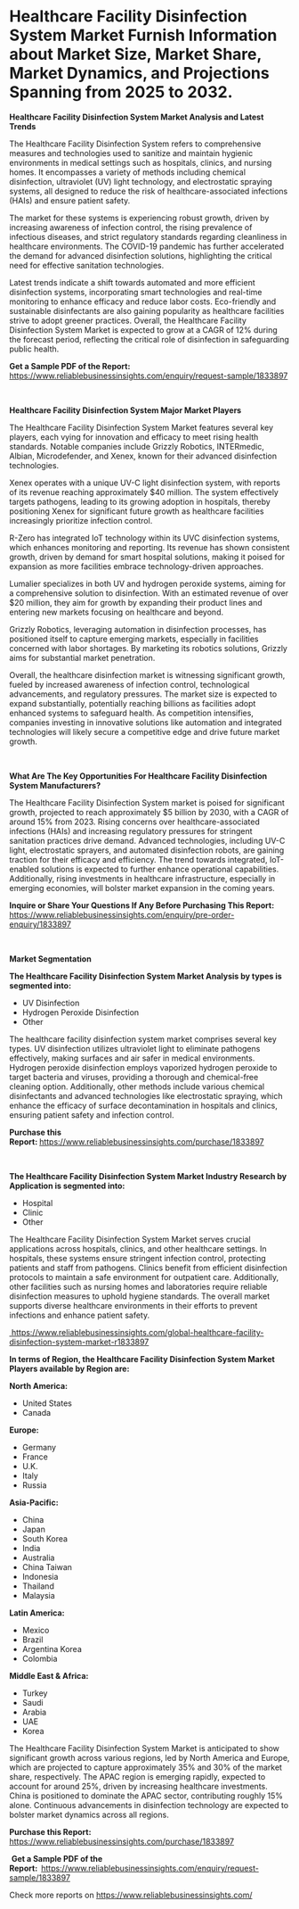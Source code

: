 <p><h1>Healthcare Facility Disinfection System Market Furnish Information about Market Size, Market Share, Market Dynamics, and Projections Spanning from 2025 to 2032.</h1></p><p><strong>Healthcare Facility Disinfection System Market Analysis and Latest Trends</strong></p>
<p><p>The Healthcare Facility Disinfection System refers to comprehensive measures and technologies used to sanitize and maintain hygienic environments in medical settings such as hospitals, clinics, and nursing homes. It encompasses a variety of methods including chemical disinfection, ultraviolet (UV) light technology, and electrostatic spraying systems, all designed to reduce the risk of healthcare-associated infections (HAIs) and ensure patient safety.</p><p>The market for these systems is experiencing robust growth, driven by increasing awareness of infection control, the rising prevalence of infectious diseases, and strict regulatory standards regarding cleanliness in healthcare environments. The COVID-19 pandemic has further accelerated the demand for advanced disinfection solutions, highlighting the critical need for effective sanitation technologies.</p><p>Latest trends indicate a shift towards automated and more efficient disinfection systems, incorporating smart technologies and real-time monitoring to enhance efficacy and reduce labor costs. Eco-friendly and sustainable disinfectants are also gaining popularity as healthcare facilities strive to adopt greener practices. Overall, the Healthcare Facility Disinfection System Market is expected to grow at a CAGR of 12% during the forecast period, reflecting the critical role of disinfection in safeguarding public health.</p></p>
<p><strong>Get a Sample PDF of the Report:&nbsp;</strong> <a href="https://www.reliablebusinessinsights.com/enquiry/request-sample/1833897?utm_campaign=2769&utm_medium=2&utm_source=Github&utm_content=ia&utm_term=28022025&utm_id=healthcare-facility-disinfection-system">https://www.reliablebusinessinsights.com/enquiry/request-sample/1833897</a></p>
<p>&nbsp;</p>
<p><strong>Healthcare Facility Disinfection System Major Market Players</strong></p>
<p><p>The Healthcare Facility Disinfection System Market features several key players, each vying for innovation and efficacy to meet rising health standards. Notable companies include Grizzly Robotics, INTERmedic, Albian, Microdefender, and Xenex, known for their advanced disinfection technologies.</p><p>Xenex operates with a unique UV-C light disinfection system, with reports of its revenue reaching approximately $40 million. The system effectively targets pathogens, leading to its growing adoption in hospitals, thereby positioning Xenex for significant future growth as healthcare facilities increasingly prioritize infection control.</p><p>R-Zero has integrated IoT technology within its UVC disinfection systems, which enhances monitoring and reporting. Its revenue has shown consistent growth, driven by demand for smart hospital solutions, making it poised for expansion as more facilities embrace technology-driven approaches.</p><p>Lumalier specializes in both UV and hydrogen peroxide systems, aiming for a comprehensive solution to disinfection. With an estimated revenue of over $20 million, they aim for growth by expanding their product lines and entering new markets focusing on healthcare and beyond.</p><p>Grizzly Robotics, leveraging automation in disinfection processes, has positioned itself to capture emerging markets, especially in facilities concerned with labor shortages. By marketing its robotics solutions, Grizzly aims for substantial market penetration.</p><p>Overall, the healthcare disinfection market is witnessing significant growth, fueled by increased awareness of infection control, technological advancements, and regulatory pressures. The market size is expected to expand substantially, potentially reaching billions as facilities adopt enhanced systems to safeguard health. As competition intensifies, companies investing in innovative solutions like automation and integrated technologies will likely secure a competitive edge and drive future market growth.</p></p>
<p>&nbsp;</p>
<p><strong>What Are The Key Opportunities For Healthcare Facility Disinfection System Manufacturers?</strong></p>
<p><p>The Healthcare Facility Disinfection System market is poised for significant growth, projected to reach approximately $5 billion by 2030, with a CAGR of around 15% from 2023. Rising concerns over healthcare-associated infections (HAIs) and increasing regulatory pressures for stringent sanitation practices drive demand. Advanced technologies, including UV-C light, electrostatic sprayers, and automated disinfection robots, are gaining traction for their efficacy and efficiency. The trend towards integrated, IoT-enabled solutions is expected to further enhance operational capabilities. Additionally, rising investments in healthcare infrastructure, especially in emerging economies, will bolster market expansion in the coming years.</p></p>
<p><strong>Inquire or Share Your Questions If Any Before Purchasing This Report:</strong> <a href="https://www.reliablebusinessinsights.com/enquiry/pre-order-enquiry/1833897?utm_campaign=2769&utm_medium=2&utm_source=Github&utm_content=ia&utm_term=28022025&utm_id=healthcare-facility-disinfection-system">https://www.reliablebusinessinsights.com/enquiry/pre-order-enquiry/1833897</a></p>
<p>&nbsp;</p>
<p><strong>Market Segmentation</strong></p>
<p><strong>The Healthcare Facility Disinfection System Market Analysis by types is segmented into:</strong></p>
<p><ul><li>UV Disinfection</li><li>Hydrogen Peroxide Disinfection</li><li>Other</li></ul></p>
<p><p>The healthcare facility disinfection system market comprises several key types. UV disinfection utilizes ultraviolet light to eliminate pathogens effectively, making surfaces and air safer in medical environments. Hydrogen peroxide disinfection employs vaporized hydrogen peroxide to target bacteria and viruses, providing a thorough and chemical-free cleaning option. Additionally, other methods include various chemical disinfectants and advanced technologies like electrostatic spraying, which enhance the efficacy of surface decontamination in hospitals and clinics, ensuring patient safety and infection control.</p></p>
<p><strong>Purchase this Report:&nbsp;</strong><a href="https://www.reliablebusinessinsights.com/purchase/1833897?utm_campaign=2769&utm_medium=2&utm_source=Github&utm_content=ia&utm_term=28022025&utm_id=healthcare-facility-disinfection-system">https://www.reliablebusinessinsights.com/purchase/1833897</a></p>
<p>&nbsp;</p>
<p><strong>The Healthcare Facility Disinfection System Market Industry Research by Application is segmented into:</strong></p>
<p><ul><li>Hospital</li><li>Clinic</li><li>Other</li></ul></p>
<p><p>The Healthcare Facility Disinfection System Market serves crucial applications across hospitals, clinics, and other healthcare settings. In hospitals, these systems ensure stringent infection control, protecting patients and staff from pathogens. Clinics benefit from efficient disinfection protocols to maintain a safe environment for outpatient care. Additionally, other facilities such as nursing homes and laboratories require reliable disinfection measures to uphold hygiene standards. The overall market supports diverse healthcare environments in their efforts to prevent infections and enhance patient safety.</p></p>
<p><a href="https://www.reliablebusinessinsights.com/global-healthcare-facility-disinfection-system-market-r1833897?utm_campaign=2769&utm_medium=2&utm_source=Github&utm_content=ia&utm_term=28022025&utm_id=healthcare-facility-disinfection-system">&nbsp;https://www.reliablebusinessinsights.com/global-healthcare-facility-disinfection-system-market-r1833897</a></p>
<p><strong>In terms of Region, the Healthcare Facility Disinfection System Market Players available by Region are:</strong></p>
<p>
    <p> <strong> North America: </strong>
        <ul>
            <li>United States</li>
            <li>Canada</li>
        </ul>
        </p> 
    <p> <strong> Europe: </strong>
        <ul>
            <li>Germany</li>
            <li>France</li>
            <li>U.K.</li>
            <li>Italy</li>
            <li>Russia</li>
        </ul>
        </p> 
    <p> <strong> Asia-Pacific: </strong>
        <ul>
            <li>China</li>
            <li>Japan</li>
            <li>South Korea</li>
            <li>India</li>
            <li>Australia</li>
            <li>China Taiwan</li>
            <li>Indonesia</li>
            <li>Thailand</li>
            <li>Malaysia</li>
        </ul>
        </p> 
    <p> <strong> Latin America: </strong>
        <ul>
            <li>Mexico</li>
            <li>Brazil</li>
            <li>Argentina Korea</li>
            <li>Colombia</li>
        </ul>
        </p> 
    <p> <strong> Middle East & Africa: </strong>
        <ul>
            <li>Turkey</li>
            <li>Saudi</li>
            <li>Arabia</li>
            <li>UAE</li>
            <li>Korea</li>
        </ul>
    </p>
    </p>
<p><p>The Healthcare Facility Disinfection System Market is anticipated to show significant growth across various regions, led by North America and Europe, which are projected to capture approximately 35% and 30% of the market share, respectively. The APAC region is emerging rapidly, expected to account for around 25%, driven by increasing healthcare investments. China is positioned to dominate the APAC sector, contributing roughly 15% alone. Continuous advancements in disinfection technology are expected to bolster market dynamics across all regions.</p></p>
<p><strong>Purchase this Report: </strong><a href="https://www.reliablebusinessinsights.com/purchase/1833897?utm_campaign=2769&utm_medium=2&utm_source=Github&utm_content=ia&utm_term=28022025&utm_id=healthcare-facility-disinfection-system">https://www.reliablebusinessinsights.com/purchase/1833897</a></p>
<p>&nbsp;<strong>Get a Sample PDF of the Report:&nbsp;&nbsp;</strong><a href="https://www.reliablebusinessinsights.com/enquiry/request-sample/1833897?utm_campaign=2769&utm_medium=2&utm_source=Github&utm_content=ia&utm_term=28022025&utm_id=healthcare-facility-disinfection-system">https://www.reliablebusinessinsights.com/enquiry/request-sample/1833897</a></p>
<p><strong></strong></p>
<p>Check more reports on <a href="https://www.reliablebusinessinsights.com/?utm_campaign=2769&utm_medium=2&utm_source=Github&utm_content=ia&utm_term=28022025&utm_id=healthcare-facility-disinfection-system">https://www.reliablebusinessinsights.com/</a></p>